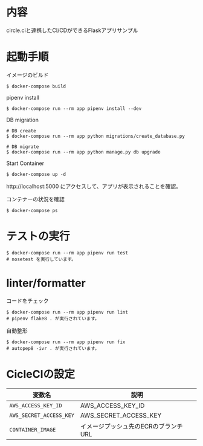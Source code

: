 # 内容
circle.ciと連携したCI/CDができるFlaskアプリサンプル

# 起動手順

イメージのビルド

```
$ docker-compose build
```

pipenv install

```
$ docker-compose run --rm app pipenv install --dev
```

DB migration

```
# DB create
$ docker-compose run --rm app python migrations/create_database.py

# DB migrate
$ docker-compose run --rm app python manage.py db upgrade
```

Start Container

```
$ docker-compose up -d
```

http://localhost:5000 にアクセスして、アプリが表示されることを確認。


コンテナーの状況を確認

```
$ docker-compose ps
```

# テストの実行

```
$ docker-compose run --rm app pipenv run test
# nosetest を実行しています。
```

# linter/formatter

コードをチェック

```
$ docker-compose run --rm app pipenv run lint
# pipenv flake8 . が実行されています。
```

自動整形

```
$ docker-compose run --rm app pipenv run fix
# autopep8 -ivr . が実行されています。
```

# CicleCIの設定

|変数名  |説明  |
|---|---|
|`AWS_ACCESS_KEY_ID`  |AWS_ACCESS_KEY_ID  |
|`AWS_SECRET_ACCESS_KEY`  |AWS_SECRET_ACCESS_KEY  |
|`CONTAINER_IMAGE`  |イメージプッシュ先のECRのブランチURL  |
